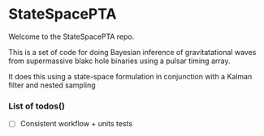 # StateSpacePTA




Welcome to the StateSpacePTA repo.

This is a set of code for doing Bayesian inference of gravitatational waves from supermassive blakc hole binaries using a pulsar timing array.

It does this using a state-space formulation in conjunction with a Kalman filter and nested sampling


### List of todos()




- [ ] Consistent workflow + units tests






